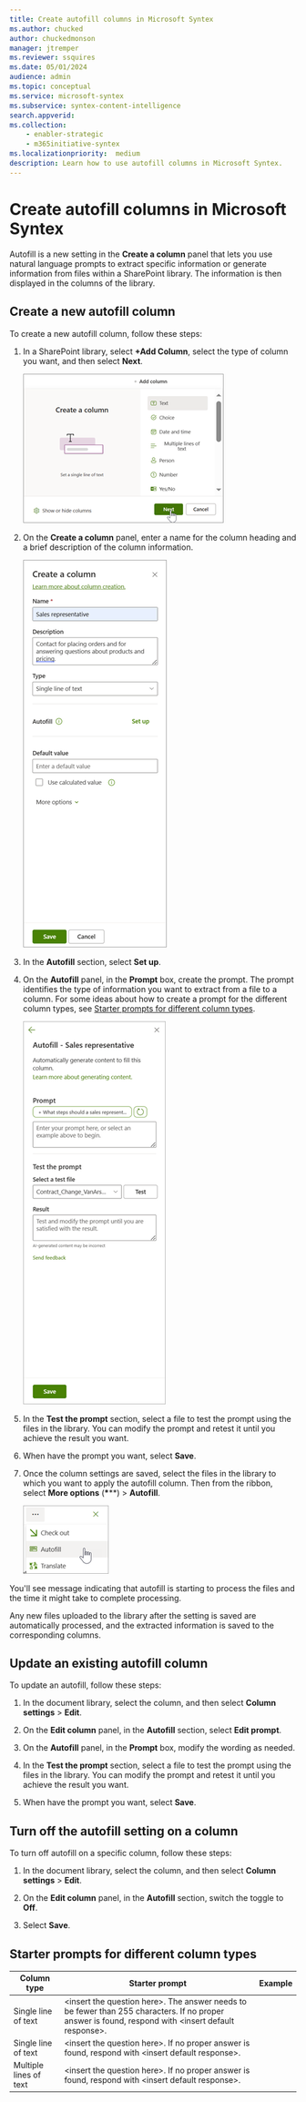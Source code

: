 ```yaml
---
title: Create autofill columns in Microsoft Syntex
ms.author: chucked
author: chuckedmonson
manager: jtremper
ms.reviewer: ssquires
ms.date: 05/01/2024
audience: admin
ms.topic: conceptual
ms.service: microsoft-syntex
ms.subservice: syntex-content-intelligence
search.appverid: 
ms.collection: 
    - enabler-strategic
    - m365initiative-syntex
ms.localizationpriority:  medium
description: Learn how to use autofill columns in Microsoft Syntex.
---
```


# Create autofill columns in Microsoft Syntex

Autofill is a new setting in the **Create a column** panel that lets you use natural language prompts to extract specific information or generate information from files within a SharePoint library. The information is then displayed in the columns of the library.

## Create a new autofill column

To create a new autofill column, follow these steps:

1. In a SharePoint library, select **+Add Column**, select the type of column you want, and then select **Next**.

   ![Screenshot showing how to add a column in document library.](../media/content-understanding/autofill-add-column.png)

2. On the **Create a column** panel, enter a name for the column heading and a brief description of the column information.

   ![Screenshot showing the Create a column panel with the Autofill section highlighted.](../media/content-understanding/autofill-create-column.png)

3. In the **Autofill** section, select **Set up**.

4. On the **Autofill** panel, in the **Prompt** box, create the prompt. The prompt identifies the type of information you want to extract from a file to a column. For some ideas about how to create a prompt for the different column types, see [Starter prompts for different column types](#starter-prompts-for-different-column-types).

   ![Screenshot showing the Autofill panel.](../media/content-understanding/autofill-panel.png)

5. In the **Test the prompt** section, select a file to test the prompt using the files in the library. You can modify the prompt and retest it until you achieve the result you want.

6. When have the prompt you want, select **Save**.

7. Once the column settings are saved, select the files in the library to which you want to apply the autofill column. Then from the ribbon, select **More options** (**\***\**) > **Autofill**.

   ![Screenshot showing More option > Autofill on the ribbon.](../media/content-understanding/autofill-ribbon.png)

You'll see message indicating that autofill is starting to process the files and the time it might take to complete processing.

Any new files uploaded to the library after the setting is saved are automatically processed, and the extracted information is saved to the corresponding columns.

## Update an existing autofill column

To update an autofill, follow these steps:

1. In the document library, select the column, and then select **Column settings** > **Edit**.

2. On the **Edit column** panel, in the **Autofill** section, select **Edit prompt**.

3. On the **Autofill** panel, in the **Prompt** box, modify the wording as needed.

4. In the **Test the prompt** section, select a file to test the prompt using the files in the library. You can modify the prompt and retest it until you achieve the result you want.

5. When have the prompt you want, select **Save**.

## Turn off the autofill setting on a column

To turn off autofill on a specific column, follow these steps:

1. In the document library, select the column, and then select **Column settings** > **Edit**.

2. On the **Edit column** panel, in the **Autofill** section, switch the toggle to **Off**.

3. Select **Save**.

## Starter prompts for different column types

|Column type  |Starter prompt  |Example   |
|---------|---------|---------|
|Single line of text     | \<insert the question here>. The answer needs to be fewer than 255 characters. If no proper answer is found, respond with \<insert default response>.  |
|Single line of text     | \<insert the question here>. If no proper answer is found, respond with \<insert default response>. |   |
|Multiple lines of text     | \<insert the question here>. If no proper answer is found, respond with \<insert default response>.   |    |
